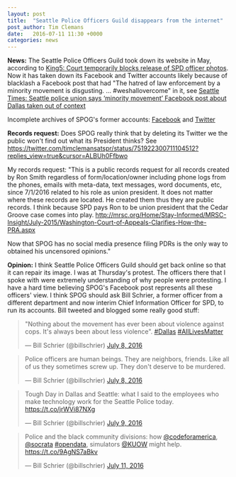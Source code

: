```yaml
---
layout: post
title:  "Seattle Police Officers Guild disappears from the internet"
post_author: Tim Clemans
date:   2016-07-11 11:30 +0000
categories: news
---
```


**News:** The Seattle Police Officers Guild took down its website in May, according to [King5: Court temporarily blocks release of SPD officer photos](http://www.king5.com/news/local/court-temporarily-blocks-release-of-spd-officer-photos/190889415). Now it has taken down its Facebook and Twitter accounts likely because of blacklash a Facebook post that had "The hatred of law enforcement by a minority movement is disgusting. … #weshallovercome" in it, see [Seattle Times: Seattle police union says ‘minority movement’ Facebook post about Dallas taken out of context](http://www.seattletimes.com/seattle-news/seattle-police-union-deletes-minority-movement-facebook-post-about-dallas-shooting/)

Incomplete archives of SPOG's former accounts: [Facebook](https://web.archive.org/web/20160709005010/https://www.facebook.com/seattlepoliceguild/) and [Twitter](https://web.archive.org/web/20160709005010/https://twitter.com/SPOG1952/)

**Records request:** Does SPOG really think that by deleting its Twitter we the public won't find out what its President thinks? See https://twitter.com/timclemansatspr/status/751922300711104512?replies_view=true&cursor=ALBUh0Ffbwo

My records request: "This is a public records request for all records created by Ron Smith
regardless of form/location/owner including phone logs from the
phones, emails with meta-data, text messages, word documents, etc,
since 7/1/2016 related to his role as union president. It does not
matter where these records are located. He created them thus they are
public records. I think because SPD pays Ron to be union president
that the Cedar Groove case comes into play.
http://mrsc.org/Home/Stay-Informed/MRSC-Insight/July-2015/Washington-Court-of-Appeals-Clarifies-How-the-PRA.aspx

Now that SPOG has no social media presence filing PDRs is the only way
to obtained his uncensored opinions."

**Opinion:** I think Seattle Police Officers Guild should get back online so that it can repair its image. I was at Thursday's protest. The officers there that I spoke with were extremely understanding of why people were protesting. I have a hard time believing SPOG's Facebook post represents all these officers' view. I think SPOG should ask Bill Schrier, a former officer from a different department and now interim Chief Information Officer for SPD, to run its accounts. Bill tweeted and blogged some really good stuff:

<blockquote class="twitter-tweet" data-lang="en"><p lang="en" dir="ltr">&quot;Nothing about the movement has ever been about violence against cops. It&#39;s always been about less violence&quot;. <a href="https://twitter.com/hashtag/Dallas?src=hash">#Dallas</a> <a href="https://twitter.com/hashtag/AllLivesMatter?src=hash">#AllLivesMatter</a></p>&mdash; Bill Schrier (@billschrier) <a href="https://twitter.com/billschrier/status/751276655398629378">July 8, 2016</a></blockquote>
<script async src="//platform.twitter.com/widgets.js" charset="utf-8"></script>
<blockquote class="twitter-tweet" data-lang="en"><p lang="en" dir="ltr">Police officers are human beings. They are neighbors, friends. Like all of us they sometimes screw up. They don&#39;t deserve to be murdered.</p>&mdash; Bill Schrier (@billschrier) <a href="https://twitter.com/billschrier/status/751280405005815810">July 8, 2016</a></blockquote>
<script async src="//platform.twitter.com/widgets.js" charset="utf-8"></script>
<blockquote class="twitter-tweet" data-lang="en"><p lang="en" dir="ltr">Tough Day in Dallas and Seattle: what I said to the employees who make technology work for the Seattle Police today. <a href="https://t.co/jrWVi87NXg">https://t.co/jrWVi87NXg</a></p>&mdash; Bill Schrier (@billschrier) <a href="https://twitter.com/billschrier/status/751659984350507008">July 9, 2016</a></blockquote>
<script async src="//platform.twitter.com/widgets.js" charset="utf-8"></script>
<blockquote class="twitter-tweet" data-lang="en"><p lang="en" dir="ltr">Police and the black community divisions: how <a href="https://twitter.com/codeforamerica">@codeforamerica</a>, <a href="https://twitter.com/socrata">@socrata</a> <a href="https://twitter.com/hashtag/opendata?src=hash">#opendata</a>, simulators <a href="https://twitter.com/KUOW">@KUOW</a> might help. <a href="https://t.co/9AgNS7aBkv">https://t.co/9AgNS7aBkv</a></p>&mdash; Bill Schrier (@billschrier) <a href="https://twitter.com/billschrier/status/752529098824638464">July 11, 2016</a></blockquote>
<script async src="//platform.twitter.com/widgets.js" charset="utf-8"></script>

